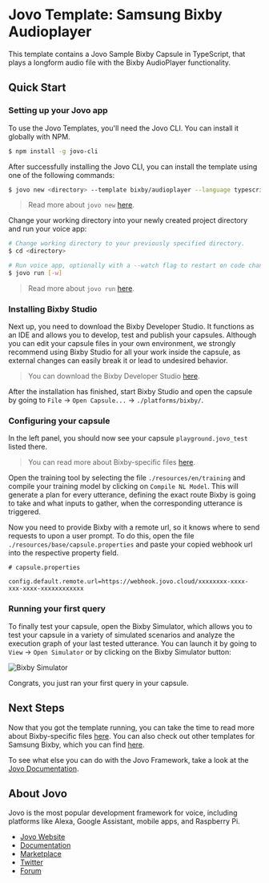 # Jovo Template: Samsung Bixby Audioplayer

This template contains a Jovo Sample Bixby Capsule in TypeScript, that plays a longform audio file with the Bixby AudioPlayer functionality.

## Quick Start

### Setting up your Jovo app

To use the Jovo Templates, you'll need the Jovo CLI. You can install it globally with NPM.

```sh
$ npm install -g jovo-cli
```

After successfully installing the Jovo CLI, you can install the template using one of the following commands:

```sh
$ jovo new <directory> --template bixby/audioplayer --language typescript
```

> Read more about `jovo new` [here](https://www.jovo.tech/marketplace/jovo-cli#jovo-new).

Change your working directory into your newly created project directory and run your voice app:

```sh
# Change working directory to your previously specified directory.
$ cd <directory>

# Run voice app, optionally with a --watch flag to restart on code changes.
$ jovo run [-w]
```

> Read more about `jovo run` [here](https://www.jovo.tech/marketplace/jovo-cli#jovo-run).

### Installing Bixby Studio

Next up, you need to download the Bixby Developer Studio. It functions as an IDE and allows you to develop, test and publish your capsules. Although you can edit your capsule files in your own environment, we strongly recommend using Bixby Studio for all your work inside the capsule, as external changes can easily break it or lead to undesired behavior.

> You can download the Bixby Developer Studio [here](https://bixbydevelopers.com/).

After the installation has finished, start Bixby Studio and open the capsule by going to `File` -> `Open Capsule...` -> `./platforms/bixby/`.

### Configuring your capsule

In the left panel, you should now see your capsule `playground.jovo_test` listed there. 

> You can read more about Bixby-specific files [here](https://www.jovo.tech/tutorials/samsung-bixby-hello-world#understanding-the-underlying-principles).

Open the training tool by selecting the file `./resources/en/training` and compile your training model by clicking on `Compile NL Model`. This will generate a plan for every utterance, defining the exact route Bixby is going to take and what inputs to gather, when the corresponding utterance is triggered.

Now you need to provide Bixby with a remote url, so it knows where to send requests to upon a user prompt. To do this, open the file `./resources/base/capsule.properties` and paste your copied webhook url into the respective property field.

```
# capsule.properties

config.default.remote.url=https://webhook.jovo.cloud/xxxxxxxx-xxxx-xxx-xxxx-xxxxxxxxxxxx
```

### Running your first query

To finally test your capsule, open the Bixby Simulator, which allows you to test your capsule in a variety of simulated scenarios and analyze the execution graph of your last tested utterance. You can launch it by going to `View` -> `Open Simulator` or by clicking on the Bixby Simulator button:

![Bixby Simulator](../img/debugger.gif)

Congrats, you just ran your first query in your capsule.

## Next Steps

Now that you got the template running, you can take the time to read more about Bixby-specific files [here](https://www.jovo.tech/tutorials/samsung-bixby-hello-world#understanding-the-underlying-principles). You can also check out other templates for Samsung Bixby, which you can find [here](https://www.jovo.tech/news/2020-03-05-samsung-bixby-jovo#2-jovo-templates-for-bixby).

To see what else you can do with the Jovo Framework, take a look at the [Jovo Documentation](https://www.jovo.tech/docs/).

## About Jovo

Jovo is the most popular development framework for voice, including platforms like Alexa, Google Assistant, mobile apps, and Raspberry Pi.

-   [Jovo Website](https://jovo.tech/)
-   [Documentation](https://jovo.tech/docs/)
-   [Marketplace](https://www.jovo.tech/marketplace/)
-   [Twitter](https://twitter.com/jovotech/)
-   [Forum](https://community.jovo.tech/)
